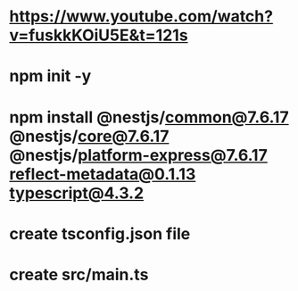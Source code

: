 # https://www.youtube.com/watch?v=fuskkKOiU5E&t=121s

# npm init -y

# npm install @nestjs/common@7.6.17 @nestjs/core@7.6.17 @nestjs/platform-express@7.6.17 reflect-metadata@0.1.13 typescript@4.3.2

# create tsconfig.json file

# create src/main.ts
